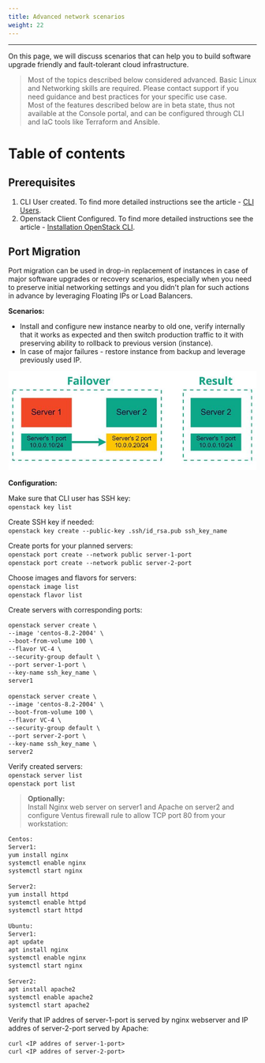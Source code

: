 ```yaml
---
title: Advanced network scenarios
weight: 22
---
```

___
On this page, we will discuss scenarios that can help you to build software upgrade friendly and fault-tolerant cloud infrastructure.

>Most of the topics described below considered advanced. Basic Linux and Networking skills are required. Please contact support if you need guidance and best practices for your specific use case.   
Most of the features described below are in beta state, thus not available at the Console portal, and can be configured through CLI and IaC tools like Terraform and Ansible.

# Table of contents


## Prerequisites
1. CLI User created. To find more detailed instructions see the article - [CLI Users]().
2. Openstack Client Configured. To find more detailed instructions see the article - [Installation OpenStack CLI]().

## Port Migration
Port migration can be used in drop-in replacement of instances in case of major software upgrades or recovery scenarios, especially when you need to preserve initial networking settings and you didn't plan for such actions in advance by leveraging Floating IPs or Load Balancers. 

**Scenarios:**
* Install and configure new instance nearby to old one, verify internally that it works as expected and then switch production traffic to it with preserving ability to rollback to previous version (instance).
* In case of major failures - restore instance from backup and leverage previously used IP.

![](../assets/images/adv/12.png?classes=border,shadow) 

**Configuration:**

Make sure that CLI user has SSH key:   
`openstack key list`  

Create SSH key if needed:  
`openstack key create --public-key .ssh/id_rsa.pub ssh_key_name`  

Create ports for your planned servers:  
`openstack port create --network public server-1-port`   
`openstack port create --network public server-2-port`   

Choose images and flavors for servers:    
`openstack image list`  
`openstack flavor list`  

Create servers with corresponding ports:  
```
openstack server create \
--image 'centos-8.2-2004' \
--boot-from-volume 100 \
--flavor VC-4 \
--security-group default \
--port server-1-port \
--key-name ssh_key_name \
server1

openstack server create \
--image 'centos-8.2-2004' \
--boot-from-volume 100 \
--flavor VC-4 \
--security-group default \
--port server-2-port \
--key-name ssh_key_name \
server2
```

Verify created servers:  
`openstack server list`  
`openstack port list`  

>**Optionally:**  
Install Nginx web server on server1 and Apache on server2 and configure Ventus firewall rule to allow TCP port 80 from your workstation:
```
Centos: 
Server1:
yum install nginx
systemctl enable nginx
systemctl start nginx

Server2: 
yum install httpd
systemctl enable httpd
systemctl start httpd

Ubuntu: 
Server1:
apt update
apt install nginx
systemctl enable nginx
systemctl start nginx

Server2: 
apt install apache2
systemctl enable apache2
systemctl start apache2
```  
Verify that IP addres of server-1-port is served by nginx webserver and IP addres of server-2-port served by Apache: 
```
curl <IP addres of server-1-port>
curl <IP addres of server-2-port>
```



